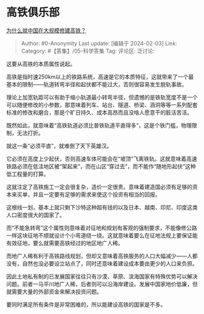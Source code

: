 # 高铁俱乐部
[为什么就中国在大规模修建高铁？](https://www.zhihu.com/question/367136619/answer/3383469126)

> Author: #0-Anonymity
> Last update: [编辑于 2024-02-03]
> Link:
> Category: #【答集】/05-科学答集
> Tag: 
> 评论区:
> 泛讨论:

这要从高铁的本质属性说起。

高铁是指时速250km以上的铁路系统，高速是它的本质特征，这就带来了一个最基本的限制——轨道转弯半径和起伏都不能过大，否则很容易发生脱轨事故。

理论上加宽轨距可以有助于缩小轨道最小转弯半径，但遗憾的是铁轨宽度不是一个可以随便修改的小参数，那意味着列车、站台、隧道、桥梁、涵洞等等一系列配套标准的修改和磨合，那是个旷日持久、成本高昂而且没啥人愿意干的脏活苦活。

既然如此，就意味着“高铁轨道必须比普铁轨道平直得多”，这是个铁门槛，物理限制，无法打折。

就这一条“必须平直”，就难倒了天下英雄汉。

它必须在高度上少起伏，否则高速车体可能会在“坡顶”飞离铁轨。这就意味着高速铁路必须在低洼地区被“架起来”，而在山区“穿过去”，而不能作“随地形起伏”这种低工程量的打算。

这就注定了高铁施工一定会很复杂，造价一定很贵。意味着建造国必须有足够的资本来买单，并且一定要有足够的需求来使这个投资有相当的回报。

这根线一划，基本上就只剩下沙特这种超有钱的以及日本、越南、印尼、印度这类人口密度很大的国家了。

而“不能急转弯”这个属性则意味着对征地和规划有客观的强制要求，不能像修公路一样这块征地不顺就设计个小弯道绕一绕。这就意味着要么在征地法规上要保证能有效征地，要么就需要高铁经过的地区地广人稀。

而地广人稀有利于高铁路线规划，但却又意味着高铁服务的人口大幅减少——人都没有，自然也没必要设立站点了，同时还意味着建设成本要由更少的人口来负担。

因此土地私有制的已发展国家往往只有沙漠、草原、滨海国家有特殊优势可以解决问题。前者一马平川地广人稀，后者则可以沿海岸建设。发展中国家地价低廉，但就需要大量的外部资金来解决投资问题。

要同时满足所有条件是非常困难的，所以能建设高铁的国家是不多。